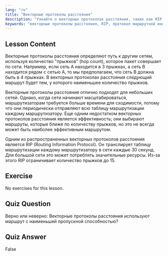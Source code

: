 ```yaml
---
lang: "ru"
title: "Векторные протоколы расстояния"
description: "Узнайте о векторных протоколах расстояния, таких как RIP, как они работают и их ограничениях для маршрутизации сети. Разберитесь в понятии количества прыжков и эффективности сети."
keywords: "векторные протоколы расстояния, RIP, протокол маршрутной информации, количество прыжков, маршрутизация сети, сетевые технологии Linux, руководство для начинающих, учебное пособие"
---
```


## Lesson Content

Векторные протоколы расстояния определяют путь к другим сетям, используя количество "прыжков" (hop count), которое пакет совершает по сети. Например, если сеть A находится в 3 прыжках, а сеть B находится рядом с сетью A, то мы предполагаем, что сеть B должна быть в 4 прыжках. В векторных протоколах расстояния следующий маршрут будет тем, у которого наименьшее количество прыжков.

Векторные протоколы расстояния отлично подходят для небольших сетей. Однако, когда сети начинают масштабироваться, маршрутизаторам требуется больше времени для сходимости, потому что они периодически отправляют всю таблицу маршрутизации каждому маршрутизатору. Еще одним недостатком векторных протоколов расстояния является эффективность; они выбирают маршруты, которые ближе по количеству прыжков, но это не всегда может быть наиболее эффективным маршрутом.

Одним из распространенных векторных протоколов расстояния является RIP (Routing Information Protocol). Он транслирует таблицу маршрутизации каждому маршрутизатору в сети каждые 30 секунд. Для большой сети это может потреблять значительные ресурсы. Из-за этого RIP ограничивает количество прыжков до 15.

## Exercise

No exercises for this lesson.

## Quiz Question

Верно или неверно: Векторные протоколы расстояния используют маршрут с наименьшей пропускной способностью?

## Quiz Answer

False
